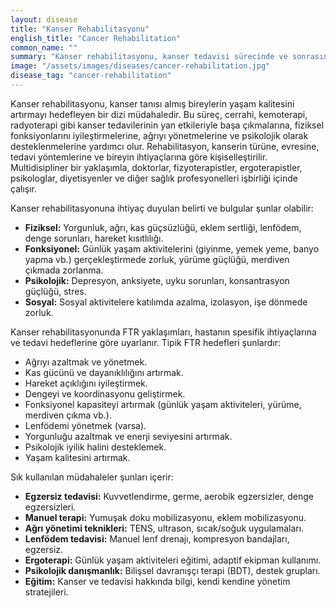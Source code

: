 ```yaml
---
layout: disease
title: "Kanser Rehabilitasyonu"
english_title: "Cancer Rehabilitation"
common_name: ""
summary: "Kanser rehabilitasyonu, kanser tedavisi sürecinde ve sonrasında hastaların fiziksel, psikolojik ve sosyal iyilik halini desteklemeyi amaçlayan kapsamlı bir programdır."
image: "/assets/images/diseases/cancer-rehabilitation.jpg"
disease_tag: "cancer-rehabilitation"
---
```






Kanser rehabilitasyonu, kanser tanısı almış bireylerin yaşam kalitesini artırmayı hedefleyen bir dizi müdahaledir. Bu süreç, cerrahi, kemoterapi, radyoterapi gibi kanser tedavilerinin yan etkileriyle başa çıkmalarına, fiziksel fonksiyonlarını iyileştirmelerine, ağrıyı yönetmelerine ve psikolojik olarak desteklenmelerine yardımcı olur. Rehabilitasyon, kanserin türüne, evresine, tedavi yöntemlerine ve bireyin ihtiyaçlarına göre kişiselleştirilir. Multidisipliner bir yaklaşımla, doktorlar, fizyoterapistler, ergoterapistler, psikologlar, diyetisyenler ve diğer sağlık profesyonelleri işbirliği içinde çalışır.


Kanser rehabilitasyonuna ihtiyaç duyulan belirti ve bulgular şunlar olabilir:

*   **Fiziksel:** Yorgunluk, ağrı, kas güçsüzlüğü, eklem sertliği, lenfödem, denge sorunları, hareket kısıtlılığı.
*   **Fonksiyonel:** Günlük yaşam aktivitelerini (giyinme, yemek yeme, banyo yapma vb.) gerçekleştirmede zorluk, yürüme güçlüğü, merdiven çıkmada zorlanma.
*   **Psikolojik:** Depresyon, anksiyete, uyku sorunları, konsantrasyon güçlüğü, stres.
*   **Sosyal:** Sosyal aktivitelere katılımda azalma, izolasyon, işe dönmede zorluk.


Kanser rehabilitasyonunda FTR yaklaşımları, hastanın spesifik ihtiyaçlarına ve tedavi hedeflerine göre uyarlanır. Tipik FTR hedefleri şunlardır:

*   Ağrıyı azaltmak ve yönetmek.
*   Kas gücünü ve dayanıklılığını artırmak.
*   Hareket açıklığını iyileştirmek.
*   Dengeyi ve koordinasyonu geliştirmek.
*   Fonksiyonel kapasiteyi artırmak (günlük yaşam aktiviteleri, yürüme, merdiven çıkma vb.).
*   Lenfödemi yönetmek (varsa).
*   Yorgunluğu azaltmak ve enerji seviyesini artırmak.
*   Psikolojik iyilik halini desteklemek.
*   Yaşam kalitesini artırmak.

Sık kullanılan müdahaleler şunları içerir:

*   **Egzersiz tedavisi:** Kuvvetlendirme, germe, aerobik egzersizler, denge egzersizleri.
*   **Manuel terapi:** Yumuşak doku mobilizasyonu, eklem mobilizasyonu.
*   **Ağrı yönetimi teknikleri:** TENS, ultrason, sıcak/soğuk uygulamaları.
*   **Lenfödem tedavisi:** Manuel lenf drenajı, kompresyon bandajları, egzersiz.
*   **Ergoterapi:** Günlük yaşam aktiviteleri eğitimi, adaptif ekipman kullanımı.
*   **Psikolojik danışmanlık:** Bilişsel davranışçı terapi (BDT), destek grupları.
*   **Eğitim:** Kanser ve tedavisi hakkında bilgi, kendi kendine yönetim stratejileri.

